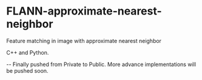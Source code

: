 # FLANN-approximate-nearest-neighbor
Feature matching in image with approximate nearest neighbor

C++ and Python.

-- Finally pushed from Private to Public.   More advance implementations will be pushed soon.
